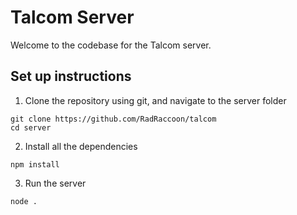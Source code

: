# Talcom Server

Welcome to the codebase for the Talcom server.

## Set up instructions

1) Clone the repository using git, and navigate to the server folder
```
git clone https://github.com/RadRaccoon/talcom
cd server
```

2) Install all the dependencies
```
npm install
```

3) Run the server
```
node .
```

